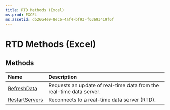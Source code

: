 ```yaml
---
title: RTD Methods (Excel)
ms.prod: EXCEL
ms.assetid: db2664e9-8ec6-4af4-bf93-f63693419f6f
---
```



# RTD Methods (Excel)

## Methods



|**Name**|**Description**|
|:-----|:-----|
|[RefreshData](rtd-refreshdata-method-excel.md)|Requests an update of real-time data from the real-time data server.|
|[RestartServers](rtd-restartservers-method-excel.md)|Reconnects to a real-time data server (RTD).|

